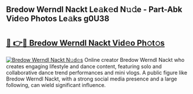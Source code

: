 ## Bredow Werndl Nackt Le𝚊k𝚎d N𝚞𝚍e - Part-Abk Vid𝚎o Photos Le𝚊ks g0U38

# <h2><a href="http://fb7bs1.evod.top/?m=Bredow+Werndl+Nackt">🔗 👉🔴 Bredow Werndl Nackt Vid𝚎o Ph𝚘t𝚘s</a></h2>

[![Bredow Werndl Nackt N𝚞d𝚎s](https://i.imgur.com/8V9OHl7.gif)](http://fb7bs1.evod.top/?m=Bredow+Werndl+Nackt)
Online creator Bredow Werndl Nackt who creates engaging lifestyle and dance content, featuring solo and collaborative dance trend performances and mini vlogs. A public figure like Bredow Werndl Nackt, with a strong social media presence and a large following, can wield significant influence. 
